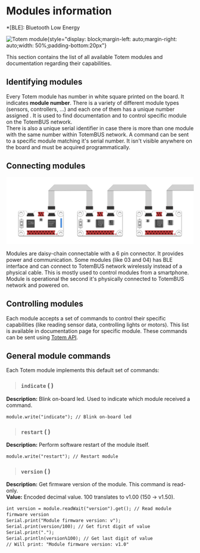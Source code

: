 # Modules information

*[BLE]: Bluetooth Low Energy

![Totem module](/assets/images/module.png){style="display: block;margin-left: auto;margin-right: auto;width: 50%;padding-bottom:20px"}

This section contains the list of all available Totem modules and documentation regarding their capabilities.  

## Identifying modules

Every Totem module has number in white square printed on the board. It indicates **module number**. There is a variety of different module types (sensors, controllers, ...) and each one of them has a unique number assigned . It is used to find documentation and to control specific module on the TotemBUS network.  
There is also a unique serial identifier in case there is more than one module with the same number within TotemBUS network. A command can be sent to a specific module matching it's serial number. It isn't visible anywhere on the board and must be acquired programmatically.

## Connecting modules

![Totem modules daisy-chain](/assets/images/daisy_chain.png)

Modules are daisy-chain connectable with a 6 pin connector. It provides power and communication. Some modules (like 03 and 04) has BLE interface and can connect to TotemBUS network wirelessly instead of a physical cable. This is mostly used to control modules from a smartphone. Module is operational the second it's physically connected to TotemBUS network and powered on.

## Controlling modules

Each module accepts a set of commands to control their specific capabilities (like reading sensor data, controlling lights or motors). This list is available in documentation page for specific module. These commands can be sent using [Totem API](/API/About).

## General module commands

Each Totem module implements this default set of commands:

> ### `indicate` ( )

**Description:** Blink on-board led. Used to indicate which module received a command.

```arduino
module.write("indicate"); // Blink on-board led
```

> ### `restart` ( )

**Description:** Perform software restart of the module itself.

```arduino
module.write("restart"); // Restart module
```

> ### `version` ( )

**Description:** Get firmware version of the module. This command is read-only.  
**Value:** Encoded decimal value. 100 translates to v1.00 (150 -> v1.50).

```arduino
int version = module.readWait("version").get(); // Read module firmware version
Serial.print("Module firmware version: v");
Serial.print(version/100); // Get first digit of value
Serial.print(".");
Serial.println(version%100); // Get last digit of value
// Will print: "Module firmware version: v1.0"
```
